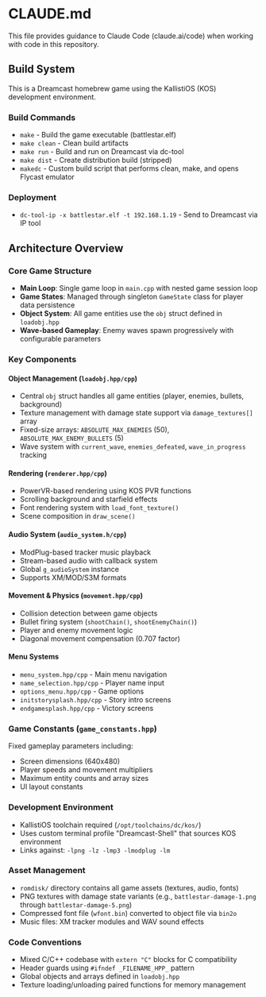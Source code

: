 # CLAUDE.md

This file provides guidance to Claude Code (claude.ai/code) when working with code in this repository.

## Build System

This is a Dreamcast homebrew game using the KallistiOS (KOS) development environment.

### Build Commands
- `make` - Build the game executable (battlestar.elf)
- `make clean` - Clean build artifacts
- `make run` - Build and run on Dreamcast via dc-tool
- `make dist` - Create distribution build (stripped)
- `makedc` - Custom build script that performs clean, make, and opens Flycast emulator

### Deployment
- `dc-tool-ip -x battlestar.elf -t 192.168.1.19` - Send to Dreamcast via IP tool

## Architecture Overview

### Core Game Structure
- **Main Loop**: Single game loop in `main.cpp` with nested game session loop
- **Game States**: Managed through singleton `GameState` class for player data persistence
- **Object System**: All game entities use the `obj` struct defined in `loadobj.hpp`
- **Wave-based Gameplay**: Enemy waves spawn progressively with configurable parameters

### Key Components

#### Object Management (`loadobj.hpp/cpp`)
- Central `obj` struct handles all game entities (player, enemies, bullets, background)
- Texture management with damage state support via `damage_textures[]` array
- Fixed-size arrays: `ABSOLUTE_MAX_ENEMIES` (50), `ABSOLUTE_MAX_ENEMY_BULLETS` (5)
- Wave system with `current_wave`, `enemies_defeated`, `wave_in_progress` tracking

#### Rendering (`renderer.hpp/cpp`)
- PowerVR-based rendering using KOS PVR functions
- Scrolling background and starfield effects
- Font rendering system with `load_font_texture()`
- Scene composition in `draw_scene()`

#### Audio System (`audio_system.h/cpp`)
- ModPlug-based tracker music playback
- Stream-based audio with callback system
- Global `g_audioSystem` instance
- Supports XM/MOD/S3M formats

#### Movement & Physics (`movement.hpp/cpp`)
- Collision detection between game objects
- Bullet firing system (`shootChain()`, `shootEnemyChain()`)
- Player and enemy movement logic
- Diagonal movement compensation (0.707 factor)

#### Menu Systems
- `menu_system.hpp/cpp` - Main menu navigation
- `name_selection.hpp/cpp` - Player name input
- `options_menu.hpp/cpp` - Game options
- `initstorysplash.hpp/cpp` - Story intro screens
- `endgamesplash.hpp/cpp` - Victory screens

### Game Constants (`game_constants.hpp`)
Fixed gameplay parameters including:
- Screen dimensions (640x480)
- Player speeds and movement multipliers
- Maximum entity counts and array sizes
- UI layout constants

### Development Environment
- KallistiOS toolchain required (`/opt/toolchains/dc/kos/`)
- Uses custom terminal profile "Dreamcast-Shell" that sources KOS environment
- Links against: `-lpng -lz -lmp3 -lmodplug -lm`

### Asset Management
- `romdisk/` directory contains all game assets (textures, audio, fonts)
- PNG textures with damage state variants (e.g., `battlestar-damage-1.png` through `battlestar-damage-5.png`)
- Compressed font file (`wfont.bin`) converted to object file via `bin2o`
- Music files: XM tracker modules and WAV sound effects

### Code Conventions
- Mixed C/C++ codebase with `extern "C"` blocks for C compatibility
- Header guards using `#ifndef _FILENAME_HPP_` pattern
- Global objects and arrays defined in `loadobj.hpp`
- Texture loading/unloading paired functions for memory management